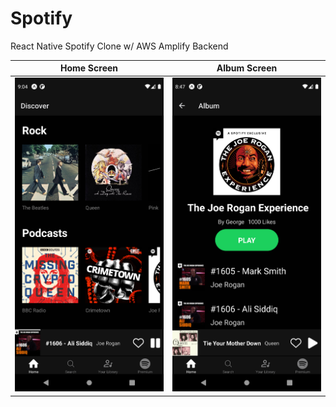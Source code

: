 # Spotify
React Native Spotify Clone w/ AWS Amplify Backend

Home Screen |  Album Screen
:-------------------------:|:-------------------------:
![image](/.github/image1.png)  |  ![image](/.github/image2.png)
